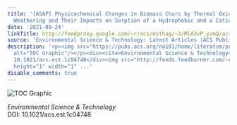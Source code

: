 ```yaml
---
title: '[ASAP] Physicochemical Changes in Biomass Chars by Thermal Oxidation or Ambient
  Weathering and Their Impacts on Sorption of a Hydrophobic and a Cationic Compound'
date: '2021-09-24'
linkTitle: http://feedproxy.google.com/~r/acs/esthag/~3/MlA3vP_yvmQ/acs.est.1c04748
source: 'Environmental Science & Technology: Latest Articles (ACS Publications)'
description: '<p><img src="https://pubs.acs.org/na101/home/literatum/publisher/achs/journals/content/esthag/0/esthag.ahead-of-print/acs.est.1c04748/20210924/images/medium/es1c04748_0005.gif"
  alt="TOC Graphic"/></p><div><cite>Environmental Science & Technology</cite></div><div>DOI:
  10.1021/acs.est.1c04748</div><img src="http://feeds.feedburner.com/~r/acs/esthag/~4/MlA3vP_yvmQ"
  height="1" width="1" ...'
disable_comments: true
---
```

<p><img src="https://pubs.acs.org/na101/home/literatum/publisher/achs/journals/content/esthag/0/esthag.ahead-of-print/acs.est.1c04748/20210924/images/medium/es1c04748_0005.gif" alt="TOC Graphic"/></p><div><cite>Environmental Science & Technology</cite></div><div>DOI: 10.1021/acs.est.1c04748</div><img src="http://feeds.feedburner.com/~r/acs/esthag/~4/MlA3vP_yvmQ" height="1" width="1" ...